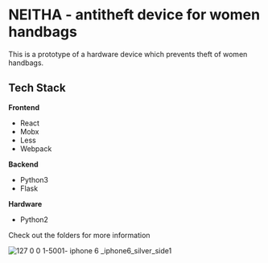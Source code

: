 # NEITHA - antitheft device for women handbags

This is a prototype of a hardware device which prevents theft of women handbags.

## Tech Stack
**Frontend**
- React
- Mobx
- Less
- Webpack

**Backend**
- Python3
- Flask

**Hardware**
- Python2

Check out the folders for more information

![127 0 0 1-5001- iphone 6 _iphone6_silver_side1](https://user-images.githubusercontent.com/3121306/30248810-5aed5824-962f-11e7-82f4-80694453522e.png)
